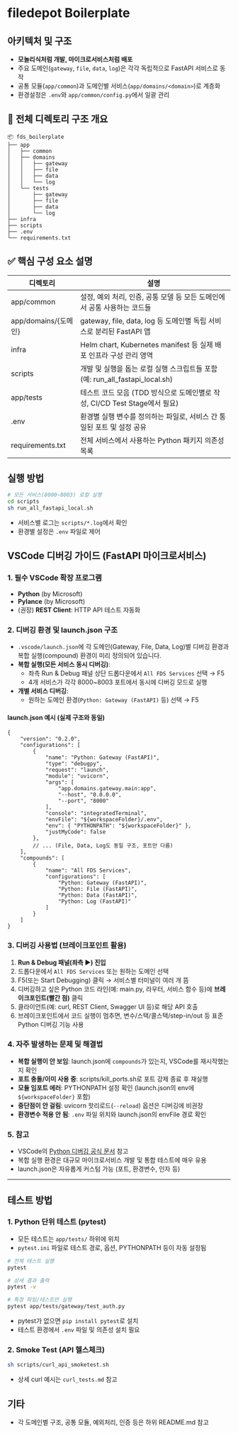 # filedepot Boilerplate

## 아키텍처 및 구조

- **모놀리식처럼 개발, 마이크로서비스처럼 배포**
- 주요 도메인(`gateway`, `file`, `data`, `log`)은 각각 독립적으로 FastAPI 서비스로 동작
- 공통 모듈(`app/common`)과 도메인별 서비스(`app/domains/<domain>`)로 계층화
- 환경설정은 `.env`와 `app/common/config.py`에서 일괄 관리


## 📁 전체 디렉토리 구조 개요

```
📦 fds_boilerplate
├── app
│   ├── common
│   ├── domains
│   │   ├── gateway
│   │   ├── file
│   │   ├── data
│   │   └── log
│   └── tests
│       ├── gateway
│       ├── file
│       ├── data
│       └── log
├── infra
├── scripts
├── .env
└── requirements.txt
```

## ✅ 핵심 구성 요소 설명

| 디렉토리             | 설명                                                                 |
|----------------------|----------------------------------------------------------------------|
| app/common           | 설정, 예외 처리, 인증, 공통 모델 등 모든 도메인에서 공통 사용하는 코드들 |
| app/domains/{도메인} | gateway, file, data, log 등 도메인별 독립 서비스로 분리된 FastAPI 앱    |
| infra                | Helm chart, Kubernetes manifest 등 실제 배포 인프라 구성 관리 영역      |
| scripts              | 개발 및 실행을 돕는 로컬 실행 스크립트들 포함 (예: run_all_fastapi_local.sh) |
| app/tests            | 테스트 코드 모음 (TDD 방식으로 도메인별로 작성, CI/CD Test Stage에서 필요)                |
| .env                 | 환경별 실행 변수를 정의하는 파일로, 서비스 간 통일된 포트 및 설정 공유   |
| requirements.txt     | 전체 서비스에서 사용하는 Python 패키지 의존성 목록                      |



## 실행 방법

```bash
# 모든 서비스(8000~8003) 로컬 실행
cd scripts
sh run_all_fastapi_local.sh
```

- 서비스별 로그는 `scripts/*.log`에서 확인
- 환경별 설정은 `.env` 파일로 제어

## VSCode 디버깅 가이드 (FastAPI 마이크로서비스)

### 1. 필수 VSCode 확장 프로그램
- **Python** (by Microsoft)
- **Pylance** (by Microsoft)
- (권장) **REST Client**: HTTP API 테스트 자동화

### 2. 디버깅 환경 및 launch.json 구조
- `.vscode/launch.json`에 각 도메인(Gateway, File, Data, Log)별 디버깅 환경과 복합 실행(compound) 환경이 미리 정의되어 있습니다.
- **복합 실행(모든 서비스 동시 디버깅)**:
    - 좌측 Run & Debug 패널 상단 드롭다운에서 `All FDS Services` 선택 → F5
    - 4개 서비스가 각각 8000~8003 포트에서 동시에 디버깅 모드로 실행
- **개별 서비스 디버깅**:
    - 원하는 도메인 환경(`Python: Gateway (FastAPI)` 등) 선택 → F5

#### launch.json 예시 (실제 구조와 동일)
```jsonc
{
    "version": "0.2.0",
    "configurations": [
        {
            "name": "Python: Gateway (FastAPI)",
            "type": "debugpy",
            "request": "launch",
            "module": "uvicorn",
            "args": [
                "app.domains.gateway.main:app",
                "--host", "0.0.0.0",
                "--port", "8000"
            ],
            "console": "integratedTerminal",
            "envFile": "${workspaceFolder}/.env",
            "env": { "PYTHONPATH": "${workspaceFolder}" },
            "justMyCode": false
        },
        // ... (File, Data, Log도 동일 구조, 포트만 다름)
    ],
    "compounds": [
        {
            "name": "All FDS Services",
            "configurations": [
                "Python: Gateway (FastAPI)",
                "Python: File (FastAPI)",
                "Python: Data (FastAPI)",
                "Python: Log (FastAPI)"
            ]
        }
    ]
}
```

### 3. 디버깅 사용법 (브레이크포인트 활용)
1. **Run & Debug 패널(좌측 ▶️) 진입**
2. 드롭다운에서 `All FDS Services` 또는 원하는 도메인 선택
3. F5(또는 Start Debugging) 클릭 → 서비스별 터미널이 여러 개 뜸
4. 디버깅하고 싶은 Python 코드 라인(예: main.py, 라우터, 서비스 함수 등)에 **브레이크포인트(빨간 점)** 클릭
5. 클라이언트(예: curl, REST Client, Swagger UI 등)로 해당 API 호출
6. 브레이크포인트에서 코드 실행이 멈추면, 변수/스택/콜스택/step-in/out 등 표준 Python 디버깅 기능 사용

### 4. 자주 발생하는 문제 및 해결법
- **복합 실행이 안 보임**: launch.json에 `compounds`가 있는지, VSCode를 재시작했는지 확인
- **포트 충돌/이미 사용 중**: scripts/kill_ports.sh로 포트 강제 종료 후 재실행
- **모듈 임포트 에러**: PYTHONPATH 설정 확인 (launch.json의 env에 `${workspaceFolder}` 포함)
- **중단점이 안 걸림**: uvicorn 핫리로드(`--reload`) 옵션은 디버깅에 비권장
- **환경변수 적용 안 됨**: `.env` 파일 위치와 launch.json의 envFile 경로 확인

### 5. 참고
- VSCode의 [Python 디버깅 공식 문서](https://code.visualstudio.com/docs/python/debugging) 참고
- 복합 실행 환경은 대규모 마이크로서비스 개발 및 통합 테스트에 매우 유용
- launch.json은 자유롭게 커스텀 가능 (포트, 환경변수, 인자 등)

---

## 테스트 방법

### 1. Python 단위 테스트 (pytest)

- 모든 테스트는 `app/tests/` 하위에 위치
- `pytest.ini` 파일로 테스트 경로, 옵션, PYTHONPATH 등이 자동 설정됨

```bash
# 전체 테스트 실행
pytest

# 상세 결과 출력
pytest -v

# 특정 파일/테스트만 실행
pytest app/tests/gateway/test_auth.py
```

- pytest가 없으면 `pip install pytest`로 설치
- 테스트 환경에서 `.env` 파일 및 의존성 설치 필요

### 2. Smoke Test (API 헬스체크)

```bash
sh scripts/curl_api_smoketest.sh
```

- 상세 curl 예시는 `curl_tests.md` 참고

## 기타
- 각 도메인별 구조, 공통 모듈, 예외처리, 인증 등은 하위 README.md 참고
